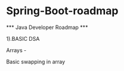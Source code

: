 # Spring-Boot-roadmap

*** Java Developer Roadmap ***

1).BASIC DSA

Arrays - 

Basic swapping in array